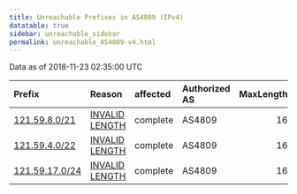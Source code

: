 ```yaml
---
title: Unreachable Prefixes in AS4809 (IPv4)
datatable: true
sidebar: unreachable_sidebar
permalink: unreachable_AS4809-v4.html
---
```


Data as of 2018-11-23 02:35:00 UTC


<div class="datatable-begin"></div>

| Prefix                                                 | Reason                                                                                                  | affected   | Authorized AS   |   MaxLength | Anchor                                       |   unreachable /24s |
|:-------------------------------------------------------|:--------------------------------------------------------------------------------------------------------|:-----------|:----------------|------------:|:---------------------------------------------|-------------------:|
| [121.59.8.0/21](https://stat.ripe.net/121.59.8.0/21)   | [INVALID LENGTH](https://rpki-validator.ripe.net/announcement-preview?asn=AS4809&prefix=121.59.8.0/21)  | complete   | AS4809          |          16 | [APNIC](unreachable_APNIC_RPKI_Root-v4.html) |                  8 |
| [121.59.4.0/22](https://stat.ripe.net/121.59.4.0/22)   | [INVALID LENGTH](https://rpki-validator.ripe.net/announcement-preview?asn=AS4809&prefix=121.59.4.0/22)  | complete   | AS4809          |          16 | [APNIC](unreachable_APNIC_RPKI_Root-v4.html) |                  4 |
| [121.59.17.0/24](https://stat.ripe.net/121.59.17.0/24) | [INVALID LENGTH](https://rpki-validator.ripe.net/announcement-preview?asn=AS4809&prefix=121.59.17.0/24) | complete   | AS4809          |          16 | [APNIC](unreachable_APNIC_RPKI_Root-v4.html) |                  1 |

<div class="datatable-end"></div>